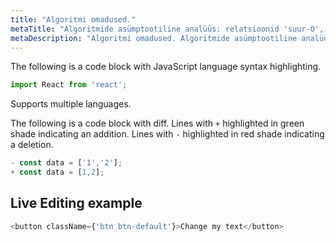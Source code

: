 ```yaml
---
title: "Algoritmi omadused."
metaTitle: "Algoritmide asümptootiline analüüs: relatsioonid 'suur-O', 'väike-o', teeta, 'suur-oomega' ja 'väike-oomega'; nende definitsioonid ning  põhiomadused"
metaDescription: "Algoritmi omadused. Algoritmide asümptootiline analüüs"
---
```


The following is a code block with JavaScript language syntax highlighting.

```javascript
import React from 'react';
```

Supports multiple languages.

The following is a code block with diff. Lines with `+` highlighted in green shade indicating an addition. Lines with `-` highlighted in red shade indicating a deletion.

```javascript
- const data = ['1','2'];
+ const data = [1,2];
```

## Live Editing example

```javascript react-live=true
<button className={'btn btn-default'}>Change my text</button>
```
